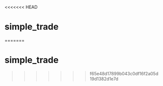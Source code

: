 <<<<<<< HEAD
# simple_trade
=======
# simple_trade
>>>>>>> f65e48d17899b043c0df16f2a05d19d1382d1e7d
